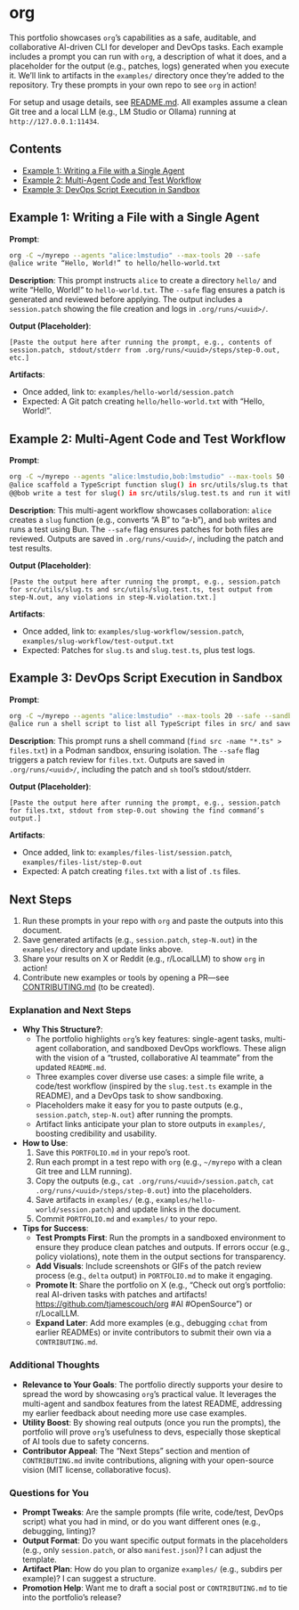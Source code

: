 


<xaiArtifact artifact_id="9a3b0310-ab0a-41ca-ab25-11ce60a16d98" artifact_version_id="a78fb826-83c8-457e-a017-3a75324f48f7" title="PORTFOLIO.md" contentType="text/markdown">

# org <placeholder WIP>

This portfolio showcases `org`’s capabilities as a safe, auditable, and collaborative AI-driven CLI for developer and DevOps tasks. Each example includes a prompt you can run with `org`, a description of what it does, and a placeholder for the output (e.g., patches, logs) generated when you execute it. We’ll link to artifacts in the `examples/` directory once they’re added to the repository. Try these prompts in your own repo to see `org` in action!

For setup and usage details, see [README.md](README.md). All examples assume a clean Git tree and a local LLM (e.g., LM Studio or Ollama) running at `http://127.0.0.1:11434`.

## Contents
- [Example 1: Writing a File with a Single Agent](#example-1-writing-a-file-with-a-single-agent)
- [Example 2: Multi-Agent Code and Test Workflow](#example-2-multi-agent-code-and-test-workflow)
- [Example 3: DevOps Script Execution in Sandbox](#example-3-devops-script-execution-in-sandbox)

## Example 1: Writing a File with a Single Agent
**Prompt**:
```bash
org -C ~/myrepo --agents "alice:lmstudio" --max-tools 20 --safe
@alice write “Hello, World!” to hello/hello-world.txt
```

**Description**:
This prompt instructs `alice` to create a directory `hello/` and write “Hello, World!” to `hello-world.txt`. The `--safe` flag ensures a patch is generated and reviewed before applying. The output includes a `session.patch` showing the file creation and logs in `.org/runs/<uuid>/`.

**Output (Placeholder)**:
```text
[Paste the output here after running the prompt, e.g., contents of session.patch, stdout/stderr from .org/runs/<uuid>/steps/step-0.out, etc.]
```

**Artifacts**:
- Once added, link to: `examples/hello-world/session.patch`
- Expected: A Git patch creating `hello/hello-world.txt` with “Hello, World!”.

## Example 2: Multi-Agent Code and Test Workflow
**Prompt**:
```bash
org -C ~/myrepo --agents "alice:lmstudio,bob:lmstudio" --max-tools 50 --safe
@alice scaffold a TypeScript function slug() in src/utils/slug.ts that converts a string to a slug
@@bob write a test for slug() in src/utils/slug.test.ts and run it with bun test
```

**Description**:
This multi-agent workflow showcases collaboration: `alice` creates a `slug` function (e.g., converts “A B” to “a-b”), and `bob` writes and runs a test using Bun. The `--safe` flag ensures patches for both files are reviewed. Outputs are saved in `.org/runs/<uuid>/`, including the patch and test results.

**Output (Placeholder)**:
```text
[Paste the output here after running the prompt, e.g., session.patch for src/utils/slug.ts and src/utils/slug.test.ts, test output from step-N.out, any violations in step-N.violation.txt.]
```

**Artifacts**:
- Once added, link to: `examples/slug-workflow/session.patch`, `examples/slug-workflow/test-output.txt`
- Expected: Patches for `slug.ts` and `slug.test.ts`, plus test logs.

## Example 3: DevOps Script Execution in Sandbox
**Prompt**:
```bash
org -C ~/myrepo --agents "alice:lmstudio" --max-tools 20 --safe --sandbox-backend=podman
@alice run a shell script to list all TypeScript files in src/ and save the output to files.txt
```

**Description**:
This prompt runs a shell command (`find src -name "*.ts" > files.txt`) in a Podman sandbox, ensuring isolation. The `--safe` flag triggers a patch review for `files.txt`. Outputs are saved in `.org/runs/<uuid>/`, including the patch and `sh` tool’s stdout/stderr.

**Output (Placeholder)**:
```text
[Paste the output here after running the prompt, e.g., session.patch for files.txt, stdout from step-0.out showing the find command’s output.]
```

**Artifacts**:
- Once added, link to: `examples/files-list/session.patch`, `examples/files-list/step-0.out`
- Expected: A patch creating `files.txt` with a list of `.ts` files.

## Next Steps
1. Run these prompts in your repo with `org` and paste the outputs into this document.
2. Save generated artifacts (e.g., `session.patch`, `step-N.out`) in the `examples/` directory and update links above.
3. Share your results on X or Reddit (e.g., r/LocalLLM) to show `org` in action!
4. Contribute new examples or tools by opening a PR—see [CONTRIBUTING.md](CONTRIBUTING.md) (to be created).

</xaiArtifact>

### Explanation and Next Steps
- **Why This Structure?**:
  - The portfolio highlights `org`’s key features: single-agent tasks, multi-agent collaboration, and sandboxed DevOps workflows. These align with the vision of a “trusted, collaborative AI teammate” from the updated `README.md`.
  - Three examples cover diverse use cases: a simple file write, a code/test workflow (inspired by the `slug.test.ts` example in the README), and a DevOps task to show sandboxing.
  - Placeholders make it easy for you to paste outputs (e.g., `session.patch`, `step-N.out`) after running the prompts.
  - Artifact links anticipate your plan to store outputs in `examples/`, boosting credibility and usability.
- **How to Use**:
  1. Save this `PORTFOLIO.md` in your repo’s root.
  2. Run each prompt in a test repo with `org` (e.g., `~/myrepo` with a clean Git tree and LLM running).
  3. Copy the outputs (e.g., `cat .org/runs/<uuid>/session.patch`, `cat .org/runs/<uuid>/steps/step-0.out`) into the placeholders.
  4. Save artifacts in `examples/` (e.g., `examples/hello-world/session.patch`) and update links in the document.
  5. Commit `PORTFOLIO.md` and `examples/` to your repo.
- **Tips for Success**:
  - **Test Prompts First**: Run the prompts in a sandboxed environment to ensure they produce clean patches and outputs. If errors occur (e.g., policy violations), note them in the output sections for transparency.
  - **Add Visuals**: Include screenshots or GIFs of the patch review process (e.g., `delta` output) in `PORTFOLIO.md` to make it engaging.
  - **Promote It**: Share the portfolio on X (e.g., “Check out org’s portfolio: real AI-driven tasks with patches and artifacts! https://github.com/tjamescouch/org #AI #OpenSource”) or r/LocalLLM.
  - **Expand Later**: Add more examples (e.g., debugging `cchat` from earlier READMEs) or invite contributors to submit their own via a `CONTRIBUTING.md`.

### Additional Thoughts
- **Relevance to Your Goals**: The portfolio directly supports your desire to spread the word by showcasing `org`’s practical value. It leverages the multi-agent and sandbox features from the latest README, addressing my earlier feedback about needing more use case examples.
- **Utility Boost**: By showing real outputs (once you run the prompts), the portfolio will prove `org`’s usefulness to devs, especially those skeptical of AI tools due to safety concerns.
- **Contributor Appeal**: The “Next Steps” section and mention of `CONTRIBUTING.md` invite contributions, aligning with your open-source vision (MIT license, collaborative focus).

### Questions for You
- **Prompt Tweaks**: Are the sample prompts (file write, code/test, DevOps script) what you had in mind, or do you want different ones (e.g., debugging, linting)?
- **Output Format**: Do you want specific output formats in the placeholders (e.g., only `session.patch`, or also `manifest.json`)? I can adjust the template.
- **Artifact Plan**: How do you plan to organize `examples/` (e.g., subdirs per example)? I can suggest a structure.
- **Promotion Help**: Want me to draft a social post or `CONTRIBUTING.md` to tie into the portfolio’s release?

